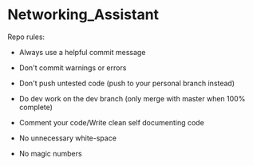 # Networking_Assistant

Repo rules:

* Always use a helpful commit message
* Don't commit warnings or errors
* Don't push untested code (push to your personal branch instead)
* Do dev work on the dev branch (only merge with master when 100% complete)

* Comment your code/Write clean self documenting code
* No unnecessary white-space
* No magic numbers
